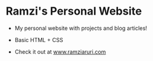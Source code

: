 # Ramzi's Personal Website
* My personal website with projects and blog articles!

* Basic HTML + CSS

* Check it out at www.ramziaruri.com

